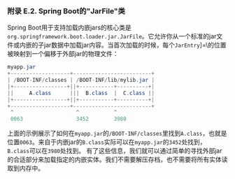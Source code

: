 ### 附录 E.2. Spring Boot的"JarFile"类

Spring Boot用于支持加载内嵌jars的核心类是`org.springframework.boot.loader.jar.JarFile`。它允许你从一个标准的jar文件或内嵌的子jar数据中加载jar内容。当首次加载的时候，每个`JarEntry`]=\的位置被映射到一个偏移于外部jar的物理文件：
```java
myapp.jar
+-------------------+-------------------------+
| /BOOT-INF/classes | /BOOT-INF/lib/mylib.jar |
|+-----------------+||+-----------+----------+|
||     A.class      |||  B.class  |  C.class ||
|+-----------------+||+-----------+----------+|
+-------------------+-------------------------+
 ^                    ^           ^
 0063                 3452        3980
```
上面的示例展示了如何在`myapp.jar`的`/BOOT-INF/classes`里找到`A.class`，也就是位置`0063`。来自于内嵌jar的`B.class`实际可以在`myapp.jar`的`3452`处找到，`B.class`可以在`3980`处找到。
有了这些信息，我们就可以通过简单的寻找外部jar的合适部分来加载指定的内嵌实体。我们不需要解压存档，也不需要将所有实体读取到内存中。
